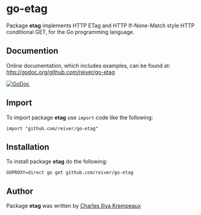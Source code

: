 # go-etag

Package **etag** implements HTTP ETag and HTTP If-None-Match style HTTP conditional GET, for the Go programming language.

## Documention

Online documentation, which includes examples, can be found at: http://godoc.org/github.com/reiver/go-etag

[![GoDoc](https://godoc.org/github.com/reiver/go-etag?status.svg)](https://godoc.org/github.com/reiver/go-etag)

## Import

To import package **etag** use `import` code like the following:
```
import "github.com/reiver/go-etag"
```

## Installation

To install package **etag** do the following:
```
GOPROXY=direct go get github.com/reiver/go-etag
```

## Author

Package **etag** was written by [Charles Iliya Krempeaux](http://reiver.link)
